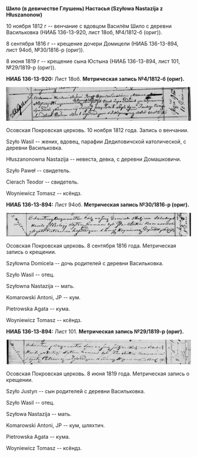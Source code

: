 **Шило (в девичестве Глушень) Настасья (Szyłowa Nastazija z
Hłuszanonow)**

10 ноября 1812 г -- венчание с вдовцом Василём Шило с деревни
Васильковка (НИАБ 136-13-920, лист 18об, №4/1812-б (ориг)).

8 сентября 1816 г -- крещение дочери Домицели (НИАБ 136-13-894, лист
94об, №30/1816-р (ориг)).

8 июня 1819 г -- крещение сына Юстына (НИАБ 136-13-894, лист 101,
№29/1819-р (ориг)).

**НИАБ 136-13-920:** Лист 18об. **Метрическая запись №4/1812-б (ориг).**

![](./media/350475f385a268eb5efcedcb88ae54f2b3aef013.png)

Осовская Покровская церковь. 10 ноября 1812 года. Запись о венчании.

Szyło Wasil -- жених, вдовец, парафии Дедиловичской католической, с
деревни Васильковка.

Hłuszanonowna Nastazija -- невеста, девка, с деревни Домашковичи.

Szyło Paweł -- свидетель.

Cierach Teodor -- свидетель.

Woyniewicz Tomasz -- ксёндз.

**НИАБ 136-13-894:** Лист 94об. **Метрическая запись №30/1816-р
(ориг).**

![](./media/76e04c5965da30a18a3a809a1273cfa2b7e267a2.png)

Осовская Покровская церковь. 8 сентября 1816 года. Метрическая запись о
крещении.

Szyłowna Domicela -- дочь родителей с деревни Васильковка.

Szyło Wasil -- отец.

Szyłowna Nastazija -- мать.

Komarowski Antoni, JP -- кум.

Pietrowska Agata -- кума.

Woyniewicz Tomasz -- ксёндз.

**НИАБ 136-13-894:** Лист 101. **Метрическая запись №29/1819-р (ориг).**

![](./media/4df23d259924078a4ef06feae3cefb74587bec6b.png)

Осовская Покровская церковь. 8 июня 1819 года. Метрическая запись о
крещении.

Szyło Justyn -- сын родителей с деревни Васильковка.

Szyło Wasil -- отец.

Szyłowa Nastazija -- мать.

Komarowski Antoni, JP -- кум, шляхтич.

Pietrowska Agata -- кума.

Woyniewicz Tomasz -- ксёндз.
